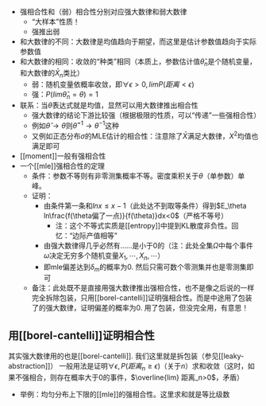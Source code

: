 - 强相合性和（弱）相合性分别对应强大数律和弱大数律
  - “大样本”性质！
  - 强推出弱
- 和大数律的不同：大数律是均值趋向于期望，而这里是估计参数值趋向于实际参数值
- 和大数律的相同：收敛的“种类”相同（本质上，参数估计值$\hat \theta_n$是个随机变量，和大数律的$\bar X_n$类比）
  - 弱：随机变量依概率收敛，即$\forall \epsilon >0,lim P(距离<\epsilon)$
  - 强：$P(lim\hat \theta_n=\theta)=1$
- 联系：当$\hat \theta$表达式就是均值，显然可以用大数律推出相合性
  - 强大数律的结论下游比较强（根据极限的性质，可以“传递”一些强相合性）
  - 例如$\hat \theta\to\theta$则$\hat \theta^{-1}\to\theta^{-1}$这种
  - 又例如正态分布$\sigma$的MLE估计的相合性：注意除了$\bar X$满足大数律，$X^2$均值也满足即可
- [[moment]]一般有强相合性
- 一个[[mle]]强相合性的定理
  - 条件：参数不等则有非零测集概率不等。密度乘积关于$\theta$（单参数）单峰。
  - 证明：
    - 由条件第一条和$lnx \le x-1$（此处达不到取等条件）得到$E_\theta ln\frac{f(\theta偏了一点)}{f(\theta)}dx<0$（严格不等号）
      - 注：这个不等式实质是[[entropy]]中提到KL散度非负性。回忆：“边际产值相等”
    - 由强大数律得几乎必然有……是小于0的（注：此处全集$\Omega$中每个事件$\omega$决定无穷多个随机变量$X_1,\cdots,X_n,\cdots$）
    - 即mle偏差达到$\delta_m$的概率为0. 然后只需可数个零测集并也是零测集即可
  - 备注：此处既不是直接用强大数律推出强相合性，也不是像之后说的一样完全拆除包装，只用[[borel-cantelli]]证明强相合性。而是中途用了包装了的强大数律，证明偏差的概率为0. 用了包装，但没完全用，有意思！
## 用[[borel-cantelli]]证明相合性
其实强大数律用的也是[[borel-cantelli]]. 我们这里就是拆包装（参见[[leaky-abstraction]]）
一般用法是证明$\forall \epsilon, P(距离_n\ge \epsilon)$（关于$n$）求和收敛（这时，如果不强相合，则存在概率大于0的事件，$\overline{lim} 距离_n>0$，矛盾）
- 举例：均匀分布上下限的[[mle]]的强相合性。这里求和就是等比级数